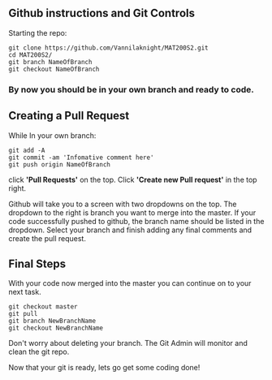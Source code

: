 ## Github instructions and Git Controls

Starting the repo:

```
git clone https://github.com/Vannilaknight/MAT200S2.git
cd MAT200S2/
git branch NameOfBranch
git checkout NameOfBranch
```

### By now you should be in your own branch and ready to code.

## Creating a Pull Request
While In your own branch:

```
git add -A
git commit -am 'Infomative comment here'
git push origin NameOfBranch
```
click **'Pull Requests'** on the top. Click **'Create new Pull request'** in the top right. 

Github will take you to a screen with two dropdowns on the top. The dropdown to the right is branch you want to merge into the master. If your code successfully pushed to github, the branch name should be listed in the dropdown. Select your branch and finish adding any final comments and create the pull request.


## Final Steps

With your code now merged into the master you can continue on to your next task. 

```
git checkout master
git pull
git branch NewBranchName
git checkout NewBranchName
```

Don't worry about deleting your branch. The Git Admin will monitor and clean the git repo.

Now that your git is ready, lets go get some coding done!
